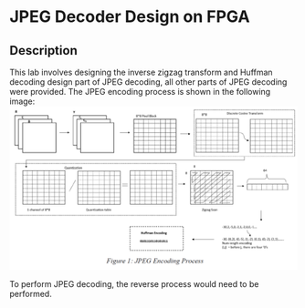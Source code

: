 # JPEG Decoder Design on FPGA

## Description
This lab involves designing the inverse zigzag transform and Huffman decoding design part of JPEG decoding, all other parts of JPEG decoding were provided. The JPEG encoding process is shown in the following image: 
<br />
![test](images/encoding.PNG)

To perform JPEG decoding, the reverse process would need to be performed. 